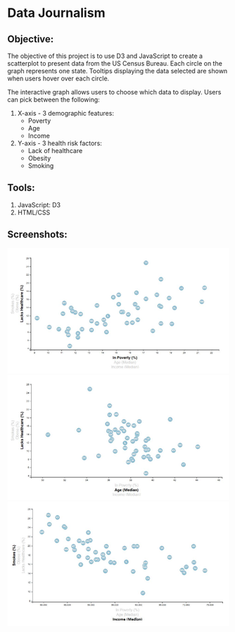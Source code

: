 # Data Journalism

## **Objective:**
The objective of this project is to use D3 and JavaScript to create a scatterplot to present data from the US Census Bureau. Each circle on the graph represents one state. Tooltips displaying the data selected are shown when users hover over each circle. 

The interactive graph allows users to choose which data to display. Users can pick between the following:
1. X-axis - 3 demographic features:
   - Poverty
   - Age
   - Income
2. Y-axis - 3 health risk factors: 
   - Lack of healthcare
   - Obesity
   - Smoking

## **Tools:**
1. JavaScript: D3
2. HTML/CSS

## **Screenshots:**
![graph1.png](images/graph_screenshot1.JPG)
![graph2.png](images/graph_screenshot2.JPG)
![graph3.png](images/graph_screenshot3.JPG)

